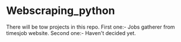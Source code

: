 # Webscraping_python
There will be tow projects in this repo.
First one:- Jobs gatherer from timesjob website.
Second one:- Haven't decided yet.
